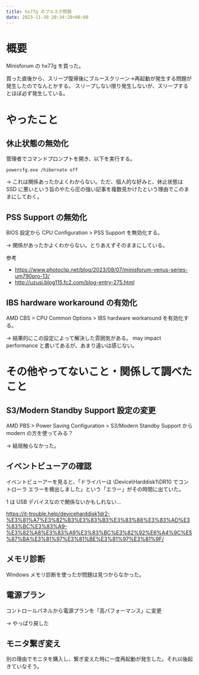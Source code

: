 ```yaml
---
title: hx77g のブルスク問題
date: 2023-11-30 20:34:28+00:00
---
```



概要
====

Minisforum の hx77g を買った。

買った直後から、スリープ復帰後にブルースクリーン→再起動が発生する問題が発生したのでなんとかする。
スリープしない限り発生しないが、スリープするとほぼ必ず発生している。



やったこと
========


休止状態の無効化
--------------

管理者でコマンドプロンプトを開き、以下を実行する。

    powercfg.exe /hibernate off 

-> これは関係あったかよくわからない。ただ、個人的な好みと、休止状態は SSD に悪いという旨のやたら圧の強い記事を複数見かけたという理由でこのままにしておく。


PSS Support の無効化
-------------------

BIOS 設定から CPU Configuration > PSS Support を無効化する。

-> 関係があったかよくわからない。とりあえずそのままにしている。

参考

- https://www.photoclip.net/blog/2023/08/07/minisforum-venus-series-um790pro-13/
- http://uzusi.blog115.fc2.com/blog-entry-275.html


IBS hardware workaround の有効化
-------------------------------

AMD CBS > CPU Common Options > IBS hardware workaround を有効化する。

-> 結果的にこの設定によって解決した雰囲気がある。 may impact performance と書いてあるが、あまり違いは感じない。



その他やってないこと・関係して調べたこと
=================================


S3/Modern Standby Support 設定の変更
----------------------------------

AMD PBS > Power Saving Configuration > S3/Modern Standby Support から modern の方を使ってみる？

-> 結局触らなかった。


イベントビューアの確認
-------------------

イベントビューアーを見ると、「ドライバーは \Device\Harddisk1\DR10 でコントローラ エラーを検出しました」という「エラー」がその時間に出ていた。

1 は USB デバイスなので関係ないかもしれない…

https://it-trouble.help/deviceharddisk1dr2-%E3%81%A7%E3%82%B3%E3%83%B3%E3%83%88%E3%83%AD%E3%83%BC%E3%83%A9-%E3%82%A8%E3%83%A9%E3%83%BC%E3%82%92%E6%A4%9C%E5%87%BA%E3%81%97%E3%81%BE%E3%81%97%E3%81%9F/


メモリ診断
---------

Windows メモリ診断を使ったが問題は見つからなかった。


電源プラン
---------

コントロールパネルから電源プランを「高パフォーマンス」に変更

-> やっぱり戻した


モニタ繋ぎ変え
------------

別の理由でモニタを購入し、繋ぎ変えた時に一度再起動が発生した。それ以後起きていなそう。
